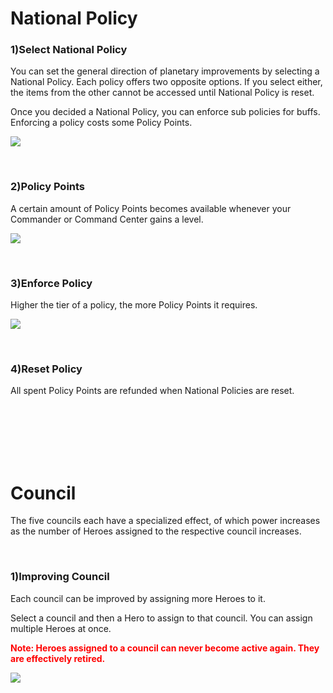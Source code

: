 # National Policy

### 1)Select National Policy

 You can set the general direction of planetary improvements by selecting a National Policy. Each policy offers two opposite options. If you select either, the items from the other cannot be accessed until National Policy is reset.

Once you decided a National Policy, you can enforce sub policies for buffs. Enforcing a policy costs some Policy Points.

![](http://astrokings.s3.amazonaws.com/html/img/help/101_001policy.jpg)

<br>

### 2)Policy Points

 A certain amount of Policy Points becomes available whenever your Commander or Command Center gains a level.

![](http://astrokings.s3.amazonaws.com/html/img/help/101_002policypoint.JPG)

<br>

### 3)Enforce Policy

 Higher the tier of a policy, the more Policy Points it requires.

![](http://astrokings.s3.amazonaws.com/html/img/help/101_003policypoint.JPG)

<br>

### 4)Reset Policy

 All spent Policy Points are refunded when National Policies are reset.

<br>

<br>

<br>

<br>

<br>

# Council

 The five councils each have a specialized effect, of which power increases as the number of Heroes assigned to the respective council increases.

<br>

### 1)Improving Council

 Each council can be improved by assigning more Heroes to it.

Select a council and then a Hero to assign to that council. You can assign multiple Heroes at once.

<font color="red">**Note: Heroes assigned to a council can never become active again. They are effectively retired.**</font>

![](http://astrokings.s3.amazonaws.com/html/img/help/101_004council.JPG)